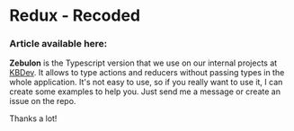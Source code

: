 # Redux - Recoded

### Article available here: 

**Zebulon** is the Typescript version that we use on our internal projects at [KBDev](https://github.com/kb-dev). It allows to type actions and reducers without passing types in the whole application.
It's not easy to use, so if you really want to use it, I can create some examples to help you. Just send me a message or create an issue on the repo.

Thanks a lot!